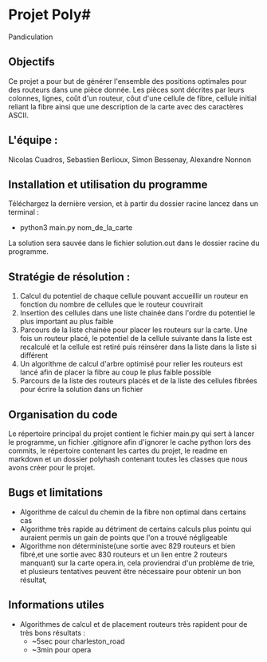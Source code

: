 # Projet Poly\#
Pandiculation

## Objectifs

Ce projet a pour but de générer l'ensemble des positions optimales pour des routeurs dans une pièce donnée. Les pièces sont décrites par leurs colonnes, lignes, coût d'un routeur, côut d'une cellule de fibre, cellule initial reliant la fibre ainsi que une description de la carte avec des caractères ASCII.

## L'équipe :

Nicolas Cuadros, Sebastien Berlioux, Simon Bessenay, Alexandre Nonnon

## Installation et utilisation du programme

Téléchargez la dernière version, et à partir du dossier racine lancez dans un terminal :

 * python3 main.py nom_de_la_carte

La solution sera sauvée dans le fichier solution.out dans le dossier racine du programme.

## Stratégie de résolution :

1) Calcul du potentiel de chaque cellule pouvant accueillir un routeur en fonction du nombre de cellules que le routeur couvrirait
2) Insertion des cellules dans une liste chainée dans l'ordre du potentiel le plus important au plus faible
3) Parcours de la liste chainée pour placer les routeurs sur la carte. Une fois un routeur placé, le potentiel de la cellule suivante dans la liste est recalculé et la cellule est retiré puis réinsérer dans la liste dans la liste si différent
4) Un algorithme de calcul d'arbre optimisé pour relier les routeurs est lancé afin de placer la fibre au coup le plus faible possible
5) Parcours de la liste des routeurs placés et de la liste des cellules fibrées pour écrire la solution dans un fichier

## Organisation du code

Le répertoire principal du projet contient le fichier main.py qui sert à lancer le programme, un fichier .gitignore afin d'ignorer le cache python lors des commits, le répertoire contenant les cartes du projet, le readme en markdown et un dossier polyhash contenant toutes les classes que nous avons créer pour le projet. 

## Bugs et limitations

- Algorithme de calcul du chemin de la fibre non optimal dans certains cas
- Algorithme très rapide au détriment de certains calculs plus pointu qui auraient permis un gain de points que l'on a trouvé négligeable
- Algorithme non déterministe(une sortie avec 829 routeurs et bien fibré,et une sortie avec 830 routeurs et un lien entre 2 routeurs manquant) sur la carte opera.in, cela proviendrai d'un problème de trie, et plusieurs tentatives peuvent être nécessaire pour obtenir un bon résultat,

## Informations utiles

- Algorithmes de calcul et de placement routeurs très rapident pour de très bons résultats :
  - ~5sec pour charleston_road
  - ~3min pour opera
